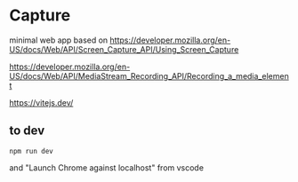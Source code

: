 # Capture

minimal web app based on 
https://developer.mozilla.org/en-US/docs/Web/API/Screen_Capture_API/Using_Screen_Capture

https://developer.mozilla.org/en-US/docs/Web/API/MediaStream_Recording_API/Recording_a_media_element

https://vitejs.dev/

## to dev
```shell
npm run dev
```
and "Launch Chrome against localhost" from vscode
